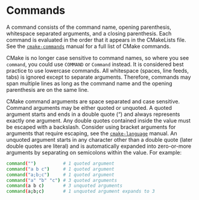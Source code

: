# Commands
A command consists of the command name, opening parenthesis, whitespace separated arguments, and a closing parenthesis. Each command is evaluated in the order that it appears in the CMakeLists file. See the [`cmake-commands`](https://cmake.org/cmake/help/latest/manual/cmake-commands.7.html#manual:cmake-commands(7)) manual for a full list of CMake commands.

CMake is no longer case sensitive to command names, so where you see `command`, you could use `COMMAND` or `Command` instead. It is considered best practice to use lowercase commands. All whitespace (spaces, line feeds, tabs) is ignored except to separate arguments. Therefore, commands may span multiple lines as long as the command name and the opening parenthesis are on the same line.

CMake command arguments are space separated and case sensitive. Command arguments may be either quoted or unquoted. A quoted argument starts and ends in a double quote (“) and always represents exactly one argument. Any double quotes contained inside the value must be escaped with a backslash. Consider using bracket arguments for arguments that require escaping, see the [`cmake-language`](https://cmake.org/cmake/help/latest/manual/cmake-language.7.html#manual:cmake-language(7)) manual. An unquoted argument starts in any character other than a double quote (later double quotes are literal) and is automatically expanded into zero-or-more arguments by separating on semicolons within the value. For example:
```sh
command("")          # 1 quoted argument
command("a b c")     # 1 quoted argument
command("a;b;c")     # 1 quoted argument
command("a" "b" "c") # 3 quoted arguments
command(a b c)       # 3 unquoted arguments
command(a;b;c)       # 1 unquoted argument expands to 3
```
